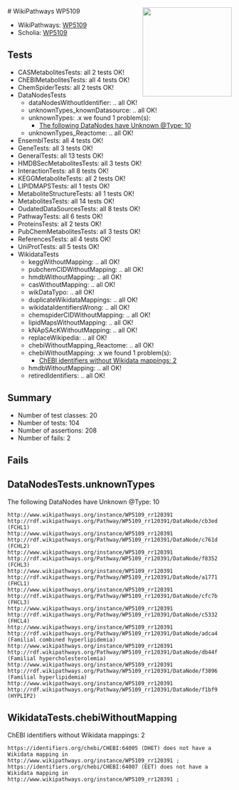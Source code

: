 <img style="float: right; width: 200px" src="https://upload.wikimedia.org/wikipedia/commons/thumb/8/83/Wplogo_with_text_500.png/640px-Wplogo_with_text_500.png" />
# WikiPathways WP5109

* WikiPathways: [WP5109](https://new.wikipathways.org/pathways/WP5109)
* Scholia: [WP5109](https://scholia.toolforge.org/wikipathways/WP5109)
## Tests
* CASMetabolitesTests: all 2 tests OK!
* ChEBIMetabolitesTests: all 4 tests OK!
* ChemSpiderTests: all 2 tests OK!
* DataNodesTests
    * dataNodesWithoutIdentifier: .. all OK!
    * unknownTypes_knownDatasource: .. all OK!
    * unknownTypes: .x we found 1 problem(s):
        * [The following DataNodes have Unknown @Type: 10](#ef950831)
    * unknownTypes_Reactome: .. all OK!
* EnsemblTests: all 4 tests OK!
* GeneTests: all 3 tests OK!
* GeneralTests: all 13 tests OK!
* HMDBSecMetabolitesTests: all 3 tests OK!
* InteractionTests: all 8 tests OK!
* KEGGMetaboliteTests: all 2 tests OK!
* LIPIDMAPSTests: all 1 tests OK!
* MetaboliteStructureTests: all 1 tests OK!
* MetabolitesTests: all 14 tests OK!
* OudatedDataSourcesTests: all 8 tests OK!
* PathwayTests: all 6 tests OK!
* ProteinsTests: all 2 tests OK!
* PubChemMetabolitesTests: all 3 tests OK!
* ReferencesTests: all 4 tests OK!
* UniProtTests: all 5 tests OK!
* WikidataTests
    * keggWithoutMapping: .. all OK!
    * pubchemCIDWithoutMapping: .. all OK!
    * hmdbWithoutMapping: .. all OK!
    * casWithoutMapping: .. all OK!
    * wikDataTypo: .. all OK!
    * duplicateWikidataMappings: .. all OK!
    * wikidataIdentifiersWrong: .. all OK!
    * chemspiderCIDWithoutMapping: .. all OK!
    * lipidMapsWithoutMapping: .. all OK!
    * kNApSAcKWithoutMapping: .. all OK!
    * replaceWikipedia: .. all OK!
    * chebiWithoutMapping_Reactome: .. all OK!
    * chebiWithoutMapping: .x we found 1 problem(s):
        * [ChEBI identifiers without Wikidata mappings: 2](#a8d554ce)
    * hmdbWithoutMapping: .. all OK!
    * retiredIdentifiers: .. all OK!


## Summary

* Number of test classes: 20
* Number of tests: 104
* Number of assertions: 208
* Number of fails: 2

## Fails

<a name="ef950831" />

## DataNodesTests.unknownTypes

The following DataNodes have Unknown @Type: 10
```
http://www.wikipathways.org/instance/WP5109_rr120391 http://rdf.wikipathways.org/Pathway/WP5109_rr120391/DataNode/cb3ed (FCHL1)
http://www.wikipathways.org/instance/WP5109_rr120391 http://rdf.wikipathways.org/Pathway/WP5109_rr120391/DataNode/c761d (FCHL2)
http://www.wikipathways.org/instance/WP5109_rr120391 http://rdf.wikipathways.org/Pathway/WP5109_rr120391/DataNode/f8352 (FCHL3)
http://www.wikipathways.org/instance/WP5109_rr120391 http://rdf.wikipathways.org/Pathway/WP5109_rr120391/DataNode/a1771 (FHCL1)
http://www.wikipathways.org/instance/WP5109_rr120391 http://rdf.wikipathways.org/Pathway/WP5109_rr120391/DataNode/cfc7b (FHCL3)
http://www.wikipathways.org/instance/WP5109_rr120391 http://rdf.wikipathways.org/Pathway/WP5109_rr120391/DataNode/c5332 (FHCL4)
http://www.wikipathways.org/instance/WP5109_rr120391 http://rdf.wikipathways.org/Pathway/WP5109_rr120391/DataNode/adca4 (Familial combined hyperlipidemia)
http://www.wikipathways.org/instance/WP5109_rr120391 http://rdf.wikipathways.org/Pathway/WP5109_rr120391/DataNode/db44f (Familial hypercholesterolemia)
http://www.wikipathways.org/instance/WP5109_rr120391 http://rdf.wikipathways.org/Pathway/WP5109_rr120391/DataNode/f3896 (Familial hyperlipidemia)
http://www.wikipathways.org/instance/WP5109_rr120391 http://rdf.wikipathways.org/Pathway/WP5109_rr120391/DataNode/f1bf9 (HYPLIP2)
```

<a name="a8d554ce" />

## WikidataTests.chebiWithoutMapping

ChEBI identifiers without Wikidata mappings: 2
```
https://identifiers.org/chebi/CHEBI:64005 (DHET) does not have a Wikidata mapping in http://www.wikipathways.org/instance/WP5109_rr120391 ; 
https://identifiers.org/chebi/CHEBI:64007 (EET) does not have a Wikidata mapping in http://www.wikipathways.org/instance/WP5109_rr120391 ; 
```

